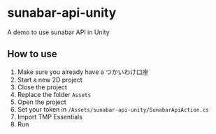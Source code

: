 # sunabar-api-unity
A demo to use sunabar API in Unity

## How to use
1. Make sure you already have a つかいわけ口座
2. Start a new 2D project
3. Close the project
4. Replace the folder `Assets`
5. Open the project
6. Set your token in `/Assets/sunabar-api-unity/SunabarApiAction.cs`
7. Import TMP Essentials
8. Run
